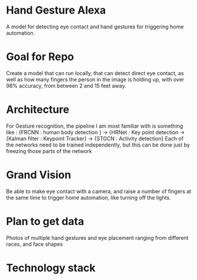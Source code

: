 # Hand Gesture Alexa
A model for detecting eye contact and hand gestures for triggering home automation.

# Goal for Repo
Create a model that can run locally, that can detect direct eye contact, as well as how many fingers the person in the image is holding up, with over 98% accuracy, from between 2 and 15 feet away.

# Architecture
For Gesture recognition, the pipeline I am most familiar with is something like : {FRCNN : human body detection } -> {HRNet : Key point detection -> {Kalman filter : Keypoint Tracker} ->  {STGCN :  Activity detection}
Each of the networks need to be trained independently, but this can be done just by freezing those parts of the network

# Grand Vision
Be able to make eye contact with a camera, and raise a number of fingers at the same time to trigger home automation, like turning off the lights.

# Plan to get data
Photos of multiple hand gestures and eye placement ranging from different races, and face shapes

# Technology stack
